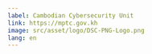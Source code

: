 ```yaml
---
label: Cambodian Cybersecurity Unit
link: https://mptc.gov.kh
image: src/asset/logo/DSC-PNG-Logo.png
lang: en
---
```


